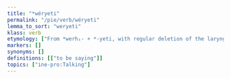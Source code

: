 ```yaml
---
title: "*wéryeti"
permalink: "/pie/verb/wéryeti"
lemma_to_sort: "weryeti"
klass: verb
etymology: ["From *werh₁- +‎ *-yeti, with regular deletion of the laryngeal between a consonant and *y."]
markers: []
synonyms: []
definitions: [["to be saying"]]
topics: ["ine-pro:Talking"]
---
```

